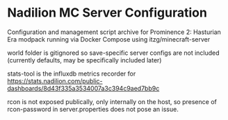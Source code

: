 # Nadilion MC Server Configuration

Configuration and management script archive for Prominence 2: Hasturian Era modpack running via Docker Compose using itzg/minecraft-server

world folder is gitignored so save-specific server configs are not included (currently defaults, may be specifically included later)

stats-tool is the influxdb metrics recorder for https://stats.nadilion.com/public-dashboards/8d43f335a3534007a3c394c9aed7bb9c

rcon is not exposed publically, only internally on the host, so presence of rcon-password in server.properties does not pose an issue.
